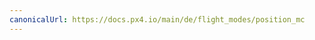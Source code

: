 ```yaml
---
canonicalUrl: https://docs.px4.io/main/de/flight_modes/position_mc
---
```


<Redirect to="../flight_modes_mc/position" />
